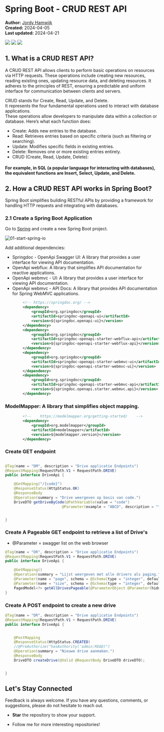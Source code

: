 # Spring Boot - CRUD REST API
<small></small>


<b>Author:</b> <a href="https://github.com/darksos34" target="_blank">Jordy Hamwijk</a><br>
<b>Created:</b> 2024-04-05<br>
<b>Last updated:</b> 2024-04-21<br>

[![](https://img.shields.io/badge/Spring%20Boot-8A2BE2)]() [![](https://img.shields.io/badge/release-Apr%2004,%202024-blue)]() [![](https://img.shields.io/badge/version-3.2.4-blue)]()

## 1. What is a CRUD REST API?
A CRUD REST API allows clients to perform basic operations on resources via HTTP requests. These operations include creating new resources, reading existing ones, updating resource data, and deleting resources. It adheres to the principles of REST, ensuring a predictable and uniform interface for communication between clients and servers.</br>

CRUD stands for Create, Read, Update, and Delete. </br>
It represents the four fundamental operations used to interact with database applications.<br/>
These operations allow developers to manipulate data within a collection or database.
Here’s what each function does:
- Create: Adds new entries to the database.
- Read: Retrieves entries based on specific criteria (such as filtering or searching).
- Update: Modifies specific fields in existing entries.
- Delete: Removes one or more existing entries entirely.
- CRUD (Create, Read, Update, Delete):</br>

#### For example, in SQL (a popular language for interacting with databases), the equivalent functions are Insert, Select, Update, and Delete.

## 2. How a CRUD REST API works in Spring Boot?

Spring Boot simplifies building RESTful APIs by providing a framework for handling HTTP requests and integrating with databases.</br>


### 2.1 Create a Spring Boot Application

Go to [Spring](start.spring.io) and create a new Spring Boot project.

![01-start-spring-io](https://github.com/darksos34/api-library/blob/master/src/main/resources/images/sping.initializr.png)

Add additional dependencies:
- Springdoc - OpenApi Swagger UI: A library that provides a user interface for viewing API documentation.
- OpenApi webflux: A library that simplifies API documentation for reactive applications.
- OpenApi webmvc - UI: A library that provides a user interface for viewing API documentation.
- OpenApi webmvc - API Docs: A library that provides API documentation for Spring WebMVC applications.
````    xml
        <!-- https://springdoc.org/ -->
        <dependency>
            <groupId>org.springdoc</groupId>
            <artifactId>springdoc-openapi-ui</artifactId>
            <version>${springdoc.openapi-ui}</version>
        </dependency>
        <dependency>
            <groupId>org.springdoc</groupId>
            <artifactId>springdoc-openapi-starter-webflux-api</artifactId>
            <version>${springdoc-openapi-starter-webflux-api}</version>
        </dependency>
        <dependency>
            <groupId>org.springdoc</groupId>
            <artifactId>springdoc-openapi-starter-webmvc-ui</artifactId>
            <version>${springdoc-openapi-starter-webmvc-ui}</version>
        </dependency>
        <dependency>
            <groupId>org.springdoc</groupId>
            <artifactId>springdoc-openapi-starter-webmvc-api</artifactId>
            <version>${springdoc.openapi.starter.webmvc.api}</version>
        </dependency>
````

### ModelMapper: A library that simplifies object mapping. 

```` xml
        <!--    https://modelmapper.org/getting-started/    -->
        <dependency>
            <groupId>org.modelmapper</groupId>
            <artifactId>modelmapper</artifactId>
            <version>${modelmapper.version}</version>
        </dependency>
````

### Create GET endpoint 


```java

@Tag(name = "DM", description = "Drive applicatie Endpoints")
@RequestMapping(RequestPath.V1 + RequestPath.DRIVE)
public interface DriveApi {

    @GetMapping("/{code}")
    @ResponseStatus(HttpStatus.OK)
    @ResponseBody
    @Operation(summary = "Drive weergeven op basis van code.")
    DriveDTO getDriveByCode(@PathVariable(value = "code")
                          @Parameter(example = "ABCD", description = "test") String code);


}

```


### Create A Pageable GET endpoint to retrieve a list of Drive's
* @Parameter = swagger list on the web browser

```java
@Tag(name = "DR", description = "Drive applicatie Endpoints")
@RequestMapping(RequestPath.V1 + RequestPath.DRIVE)
public interface DriveApi {

    @GetMapping()
    @Operation(summary = "Lijst weergeven met alle drivers als paging.")
    @Parameter(name = "page", schema = @Schema(type = "integer", defaultValue = "0"), in = ParameterIn.QUERY)
    @Parameter(name = "size", schema = @Schema(type = "integer", defaultValue = "20"), in = ParameterIn.QUERY)
    PagedModel<?> getAllDrivesPageable(@ParameterObject @Parameter(hidden = true) Pageable pageable);
}

```

### Create A POST endpoint to create a new drive
```java
@Tag(name = "DR", description = "Drive applicatie Endpoints")
@RequestMapping(RequestPath.V1 + RequestPath.DRIVE)
public interface DriveApi {


    @PostMapping
    @ResponseStatus(HttpStatus.CREATED)
    //@PreAuthorize("hasAuthority('admin:READ)")
    @Operation(summary = "Nieuwe drive aanmaken.")
    @ResponseBody
    DriveDTO createDrive(@Valid @RequestBody DriveDTO driveDTO);


}
```


## Let's Stay Connected

Feedback is always welcome. If you have any questions, comments, or suggestions, please do not hesitate to reach out.

- <b>Star</b> the repository to show your support.

- Follow me for more interesting repositories!
